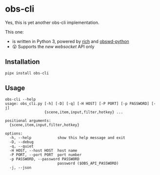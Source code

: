 # obs-cli

Yes, this is yet another obs-cli implementation.

This one:

- is written in Python 3, powered by [rich](https://github.com/Textualize/rich) 
and [obswd-python](https://pypi.org/project/obsws-python/)
- 😮 Supports the *new websocket* API only

## Installation

```shell
pipx install obs-cli
```

## Usage

```
obs-cli --help
usage: obs_cli.py [-h] [-D] [-q] [-H HOST] [-P PORT] [-p PASSWORD] [-j]
                  {scene,item,input,filter,hotkey} ...

positional arguments:
  {scene,item,input,filter,hotkey}

options:
  -h, --help            show this help message and exit
  -D, --debug
  -q, --quiet
  -H HOST, --host HOST  host name
  -P PORT, --port PORT  port number
  -p PASSWORD, --password PASSWORD
                        password ($OBS_API_PASSWORD)
  -j, --json
```
